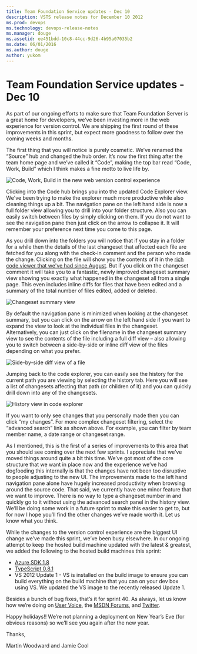 ```yaml
---
title: Team Foundation Service updates - Dec 10
description: VSTS release notes for December 10 2012
ms.prod: devops
ms.technology: devops-release-notes
ms.manager: douge
ms.assetid: ee451bdd-10c8-44cc-9d26-4b95a07035b2
ms.date: 06/01/2016
ms.author: douge
author: yukom
---
```


# Team Foundation Service updates - Dec 10

As part of our ongoing efforts to make sure that Team Foundation Server is a great home for developers, we’ve been investing more in the web experience for version control. We are shipping the first round of these improvements in this sprint, but expect more goodness to follow over the coming weeks and months.

The first thing that you will notice is purely cosmetic. We’ve renamed the “Source” hub and changed the hub order. It’s now the first thing after the team home page and we’ve called it “Code”, making the top bar read “Code, Work, Build” which I think makes a fine motto to live life by.

![Code, Work, Build in the new web version control experience](_img/12_10_01.png)

Clicking into the Code hub brings you into the updated Code Explorer view. We've been trying to make the explorer much more productive while also cleaning things up a bit. The navigation pane on the left hand side is now a full folder view allowing you to drill into your folder structure. Also you can easily switch between files by simply clicking on them. If you do not want to see the navigation pane then just click on the arrow to collapse it. It will remember your preference next time you come to this page.

As you drill down into the folders you will notice that if you stay in a folder for a while then the details of the last changeset that affected each file are fetched for you along with the check-in comment and the person who made the change. Clicking on the file will show you the contents of it in the [rich code viewer that we've had since August](../2012/aug-27-team-services.md). But if you click on the changeset comment it will take you to a fantastic, newly improved changeset summary view showing you exactly what happened in the changeset all from a single page. This even includes inline diffs for files that have been edited and a summary of the total number of files edited, added or deleted.

![Changeset summary view](_img/12_10_02.png)

By default the navigation pane is minimized when looking at the changeset summary, but you can click on the arrow on the left hand side if you want to expand the view to look at the individual files in the changeset. Alternatively, you can just click on the filename in the changeset summary view to see the contents of the file including a full diff view – also allowing you to switch between a side-by-side or inline diff view of the files depending on what you prefer.

![Side-by-side diff view of a file](_img/12_10_03.png)

Jumping back to the code explorer, you can easily see the history for the current path you are viewing by selecting the history tab. Here you will see a list of changesets affecting that path (or children of it) and you can quickly drill down into any of the changesets.

![History view in code explorer](_img/12_10_04.png)

If you want to only see changes that you personally made then you can click “my changes”. For more complex changeset filtering, select the “advanced search” link as shown above. For example, you can filter by team member name, a date range or changeset range.

As I mentioned, this is the first of a series of improvements to this area that you should see coming over the next few sprints. I appreciate that we’ve moved things around quite a bit this time. We’ve got most of the core structure that we want in place now and the experience we’ve had dogfooding this internally is that the changes have not been too disruptive to people adjusting to the new UI. The improvements made to the left hand navigation pane alone have hugely increased productivity when browsing around the source code. That said, we currently have one minor feature that we want to improve. There is no way to type a changeset number in and quickly go to it without using the advanced search panel in the history view. We’ll be doing some work in a future sprint to make this easier to get to, but for now I hope you’ll find the other changes we’ve made worth it. Let us know what you think.

While the changes to the version control experience are the biggest UI change we’ve made this sprint, we’ve been busy elsewhere. In our ongoing attempt to keep the hosted build machine updated with the latest & greatest, we added the following to the hosted build machines this sprint:

- [Azure SDK 1.8](https://www.windowsazure.com/en-us/develop/net/)
- [TypeScript 0.8.1](http://typescript.codeplex.com/)
- VS 2012 Update 1 - VS is installed on the build image to ensure you can build everything on the build machine that you can on your dev box using VS. We updated the VS image to the recently released Update 1.

Besides a bunch of bug fixes, that’s it for sprint 40. As always, let us know how we’re doing on [User Voice](https://visualstudio.uservoice.com/forums/330519-vso), the [MSDN Forums](http://social.msdn.microsoft.com/Forums/en-US/TFService/threads), and [Twitter](http://twitter.com/search?q=%23tfservice).

Happy holidays!! We’re not planning a deployment on New Year’s Eve (for obvious reasons) so we’ll see you again after the new year.

Thanks,

Martin Woodward and Jamie Cool